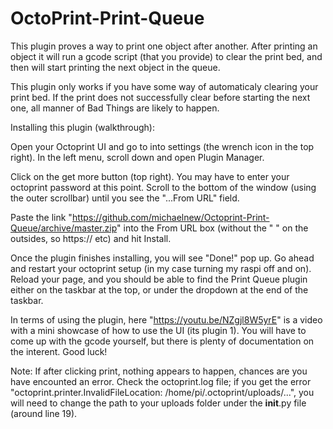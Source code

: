# OctoPrint-Print-Queue

This plugin proves a way to print one object after another. After printing an object it will run a gcode script (that you provide) to clear the print bed, and then will start printing the next object in the queue.

This plugin only works if you have some way of automaticaly clearing your print bed. If the print does not successfully clear before starting the next one, all manner of Bad Things are likely to happen.

Installing this plugin (walkthrough):

Open your Octoprint UI and go to into settings (the wrench icon in the top right).
In the left menu, scroll down and open Plugin Manager.

Click on the get more button (top right). You may have to enter your octoprint password at this point.
Scroll to the bottom of the window (using the outer scrollbar) until you see the "...From URL" field.

Paste the link "https://github.com/michaelnew/Octoprint-Print-Queue/archive/master.zip" into the From URL box (without the " " on the outsides, so https:// etc) and hit Install.

Once the plugin finishes installing, you will see "Done!" pop up. Go ahead and restart your octoprint setup (in my case turning my raspi off and on).
Reload your page, and you should be able to find the Print Queue plugin either on the taskbar at the top, or under the dropdown at the end of the taskbar.

In terms of using the plugin, here "https://youtu.be/NZgjl8W5yrE" is a video with a mini showcase of how to use the UI (its plugin 1). You will have to come up with the gcode yourself, but there is plenty of documentation on the interent. Good luck!

Note: If after clicking print, nothing appears to happen, chances are you have encounted an error. Check the octoprint.log file; if you get the error "octoprint.printer.InvalidFileLocation: /home/pi/.octoprint/uploads/...", you will need to change the path to your uploads folder under the __init__.py file (around line 19). 